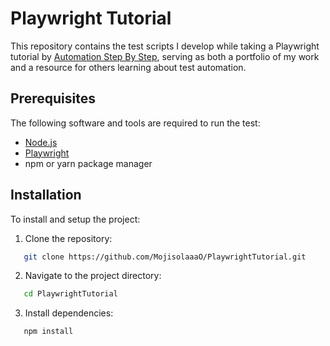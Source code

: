 # Playwright Tutorial
This repository contains the test scripts I develop while taking a Playwright tutorial by [Automation Step By Step](https://www.youtube.com/watch?v=4_m3HsaNwOE), serving as both a portfolio of my work and a resource for others learning about test automation.


## Prerequisites
The following software and tools are required to run the test:
- [Node.js](https://nodejs.org/)
- [Playwright](https://playwright.dev/)
- npm or yarn package manager

## Installation
To install and setup the project:
1. Clone the repository:
```bash
   git clone https://github.com/MojisolaaaO/PlaywrightTutorial.git
```

2. Navigate to the project directory:
```bash
   cd PlaywrightTutorial
```

3. Install dependencies:
```bash
   npm install
```
